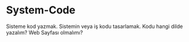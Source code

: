 # System-Code
Sisteme kod yazmak.
Sistemin veya iş kodu tasarlamak.
Kodu hangi dilde yazalım? 
Web Sayfası olmalımı?


